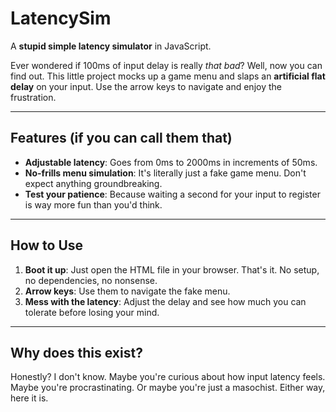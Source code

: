# LatencySim

A **stupid simple latency simulator** in JavaScript.  

Ever wondered if 100ms of input delay is really *that bad*? Well, now you can find out. This little project mocks up a game menu and slaps an **artificial flat delay** on your input. Use the arrow keys to navigate and enjoy the frustration.

---

## Features (if you can call them that)

- **Adjustable latency**: Goes from 0ms to 2000ms in increments of 50ms.  
- **No-frills menu simulation**: It's literally just a fake game menu. Don't expect anything groundbreaking.  
- **Test your patience**: Because waiting a second for your input to register is way more fun than you'd think.  

---

## How to Use

1. **Boot it up**: Just open the HTML file in your browser. That's it. No setup, no dependencies, no nonsense.  
2. **Arrow keys**: Use them to navigate the fake menu.  
3. **Mess with the latency**: Adjust the delay and see how much you can tolerate before losing your mind.  

---

## Why does this exist?

Honestly? I don't know. Maybe you're curious about how input latency feels. Maybe you're procrastinating. Or maybe you're just a masochist. Either way, here it is.  
